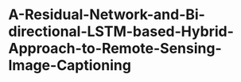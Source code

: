 # A-Residual-Network-and-Bi-directional-LSTM-based-Hybrid-Approach-to-Remote-Sensing-Image-Captioning